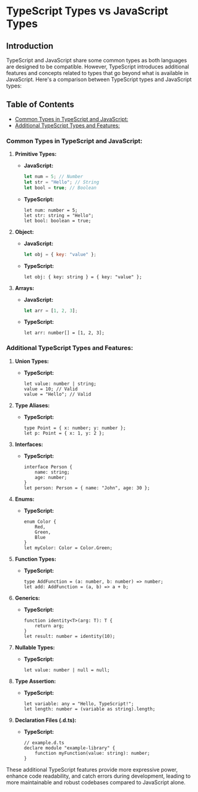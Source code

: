 # TypeScript Types vs JavaScript Types

## Introduction

TypeScript and JavaScript share some common types as both languages are designed to be compatible. However, TypeScript introduces additional features and concepts related to types that go beyond what is available in JavaScript. Here's a comparison between TypeScript types and JavaScript types:

## Table of Contents 

- [Common Types in TypeScript and JavaScript:](#common-types-in-typescript-and-javascript)
- [Additional TypeScript Types and Features:](#additional-typescript-types-and-features)

### Common Types in TypeScript and JavaScript:

1. **Primitive Types:**
    - **JavaScript:**
        
        ```jsx
        let num = 5; // Number
        let str = "Hello"; // String
        let bool = true; // Boolean
        ```
        
    - **TypeScript:**
        
        ```tsx
        let num: number = 5;
        let str: string = "Hello";
        let bool: boolean = true;
        ```
        
2. **Object:**
    - **JavaScript:**
        
        ```jsx
        let obj = { key: "value" };
        ```
        
    - **TypeScript:**
        
        ```tsx
        let obj: { key: string } = { key: "value" };
        ```
        
3. **Arrays:**
    - **JavaScript:**
        
        ```jsx
        let arr = [1, 2, 3];
        ```
        
    - **TypeScript:**
        
        ```tsx
        let arr: number[] = [1, 2, 3];
        ```
        

### Additional TypeScript Types and Features:

1. **Union Types:**
    - **TypeScript:**
        
        ```tsx
        let value: number | string;
        value = 10; // Valid
        value = "Hello"; // Valid
        ```
        
2. **Type Aliases:**
    - **TypeScript:**
        
        ```tsx
        type Point = { x: number; y: number };
        let p: Point = { x: 1, y: 2 };
        ```
        
3. **Interfaces:**
    - **TypeScript:**
        
        ```tsx
        interface Person {
            name: string;
            age: number;
        }
        let person: Person = { name: "John", age: 30 };
        ```
        
4. **Enums:**
    - **TypeScript:**
        
        ```tsx
        enum Color {
            Red,
            Green,
            Blue
        }
        let myColor: Color = Color.Green;
        ```
        
5. **Function Types:**
    - **TypeScript:**
        
        ```tsx
        type AddFunction = (a: number, b: number) => number;
        let add: AddFunction = (a, b) => a + b;
        ```
        
6. **Generics:**
    - **TypeScript:**
        
        ```tsx
        function identity<T>(arg: T): T {
            return arg;
        }
        let result: number = identity(10);
        ```
        
7. **Nullable Types:**
    - **TypeScript:**
        
        ```tsx
        let value: number | null = null;
        ```
        
8. **Type Assertion:**
    - **TypeScript:**
        
        ```tsx
        let variable: any = "Hello, TypeScript!";
        let length: number = (variable as string).length;
        ```
        
9. **Declaration Files (.d.ts):**
    - **TypeScript:**
        
        ```tsx
        // example.d.ts
        declare module "example-library" {
            function myFunction(value: string): number;
        }
        ```
        

These additional TypeScript features provide more expressive power, enhance code readability, and catch errors during development, leading to more maintainable and robust codebases compared to JavaScript alone.